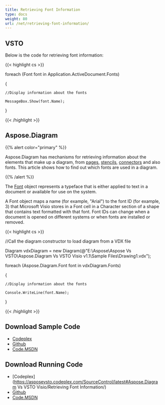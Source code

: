 ```yaml
---
title: Retrieving Font Information
type: docs
weight: 80
url: /net/retrieving-font-information/
---
```


## **VSTO**
Below is the code for retrieving font information:

{{< highlight cs >}}

  foreach (Font font in Application.ActiveDocument.Fonts)

 {

    //Display information about the fonts

    MessageBox.Show(font.Name);

 }

{{< /highlight >}}
## **Aspose.Diagram**
{{% alert color="primary" %}} 

Aspose.Diagram has mechanisms for retrieving information about the elements that make up a diagram, from [pages](/pages/createpage.action?spaceKey=diagramnet&title=Retrieving+Page+Information&linkCreation=true&fromPageId=18354903), [stencils](/pages/createpage.action?spaceKey=diagramnet&title=Retrieving+Master+Information&linkCreation=true&fromPageId=18354903), [connectors](/diagram/net/retrieving-connector-information/) and also fonts. This article shows how to find out which fonts are used in a diagram.

{{% /alert %}} 

The [Font](/pages/createpage.action?spaceKey=diagramnet&title=Font+Class&linkCreation=true&fromPageId=18354903) object represents a typeface that is either applied to text in a document or available for use on the system.

A Font object maps a name (for example, "Arial") to the font ID (for example, 3) that Microsoft Visio stores in a Font cell in a Character section of a shape that contains text formatted with that font. Font IDs can change when a document is opened on different systems or when fonts are installed or removed.

{{< highlight cs >}}

  //Call the diagram constructor to load diagram from a VDX file

 Diagram vdxDiagram = new Diagram(@"E:\Aspose\Aspose Vs VSTO\Aspose.Diagram Vs VSTO Visio v1.1\Sample Files\Drawing1.vdx");

 foreach (Aspose.Diagram.Font font in vdxDiagram.Fonts)

 {

    //Display information about the fonts

    Console.WriteLine(font.Name);

 }

{{< /highlight >}}
## **Download Sample Code**
- [Codeplex](https://asposevsto.codeplex.com/releases/view/617141)
- [Github](https://github.com/aspose-diagram/Aspose.Diagram-for-.NET/releases/tag/AsposeDiagramVsVSTOv1.1)
- [Code.MSDN](https://code.msdn.microsoft.com/AsposeDiagram-Vs-VSTO-fb086932)
## **Download Running Code**
- [Codeplex](https://asposevsto.codeplex.com/SourceControl/latest#Aspose.Diagram Vs VSTO Visio/Retrieving Font Information/)
- [Github](https://github.com/aspose-diagram/Aspose.Diagram-for-.NET/tree/master/Plugins/Aspose.Diagram%20Vs%20VSTO%20Visio/Code%20Comparison%20of%20Common%20Features/Retrieving%20Font%20Information)
- [Code.MSDN](https://code.msdn.microsoft.com/AsposeDiagram-Vs-VSTO-fb086932/view/SourceCode#content)
